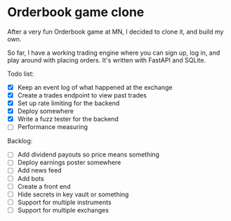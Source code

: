 # Orderbook game clone
After a very fun Orderbook game at MN, I decided to clone it, and build my own.

So far, I have a working trading engine where you can sign up, log in, and play around with placing orders.
It's written with FastAPI and SQLite.

Todo list:
- [x] Keep an event log of what happened at the exchange
- [x] Create a trades endpoint to view past trades
- [x] Set up rate limiting for the backend
- [x] Deploy somewhere
- [x] Write a fuzz tester for the backend
- [ ] Performance measuring

Backlog:
- [ ] Add dividend payouts so price means something
- [ ] Deploy earnings poster somewhere
- [ ] Add news feed
- [ ] Add bots
- [ ] Create a front end 
- [ ] Hide secrets in key vault or something
- [ ] Support for multiple instruments
- [ ] Support for multiple exchanges
